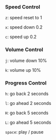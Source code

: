 ### Speed Control
`z`: speed reset to 1

`x`: speed down 0.2

`c`: speed up 0.2

### Volume Control
`j`: volume down 10%

`k`: volume up 10%

### Progress Control
`h`: go back 2 seconds

`l`: go ahead 2 seconds 

`H`: go back 5 seconds

`L`: go ahead 5 seconds 

`space`:  play / pause